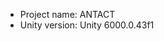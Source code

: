 <!-- UNITY CODE ASSIST INSTRUCTIONS START -->
- Project name: ANTACT
- Unity version: Unity 6000.0.43f1
<!-- UNITY CODE ASSIST INSTRUCTIONS END -->